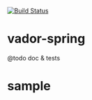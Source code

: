 [![Build Status](https://img.shields.io/travis/eyolas/vador-spring/master.svg?style=flat-square)](https://travis-ci.org/eyolas/vador-spring)
# vador-spring


@todo doc & tests

# sample 
